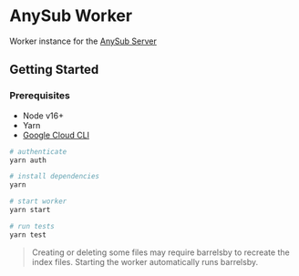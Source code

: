 # AnySub Worker

Worker instance for the [AnySub Server](https://github.com/any-sub/server)

## Getting Started

### Prerequisites

* Node v16+
* Yarn
* [Google Cloud CLI](https://cloud.google.com/sdk/docs/install-sdk)


```bash
# authenticate
yarn auth

# install dependencies
yarn

# start worker
yarn start

# run tests
yarn test
```

> Creating or deleting some files may require barrelsby to recreate the index files.
> Starting the worker automatically runs barrelsby.